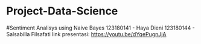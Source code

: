 # Project-Data-Science
#Sentiment Analisys using Naive Bayes
123180141 - Haya Dieni
123180144 - Salsabilla Filsafati
link presentasi: https://youtu.be/dYqePugnJjA
